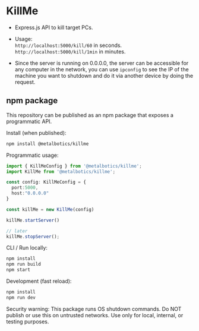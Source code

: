 ﻿# KillMe

- Express.js API to kill target PCs.
- Usage: <br>
  `http://localhost:5000/kill/60` in seconds.<br>
  `http://localhost:5000/kill/1min` in minutes.

- Since the server is running on 0.0.0.0, the server can be accessible for any computer in the network, you can use `ipconfig` to see the IP of the machine you want to shutdown and do it via another device by doing the request.
## npm package

This repository can be published as an npm package that exposes a programmatic API.

Install (when published):

```bash
npm install @metalbotics/killme
```

Programmatic usage:

```ts
import { KillMeConfig } from '@metalbotics/killme';
import KillMe from '@metalbotics/killme';

const config: KillMeConfig = {
  port:5000,
  host:"0.0.0.0"
}

const killMe = new KillMe(config)

killMe.startServer()

// later
killMe.stopServer();
```

CLI / Run locally:

```bash
npm install
npm run build
npm start
```

Development (fast reload):

```bash
npm install
npm run dev
```

Security warning: This package runs OS shutdown commands. Do NOT publish or use this on untrusted networks. Use only for local, internal, or testing purposes.



